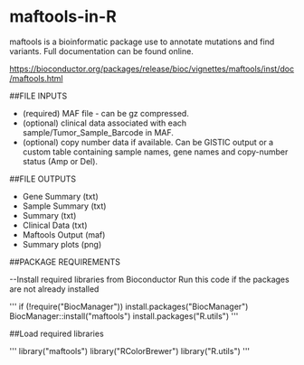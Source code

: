 # maftools-in-R
maftools is a bioinformatic package use to annotate mutations and find variants. Full documentation can be found online. 

https://bioconductor.org/packages/release/bioc/vignettes/maftools/inst/doc/maftools.html

##FILE INPUTS

- (required) MAF file - can be gz compressed.
- (optional) clinical data associated with each sample/Tumor_Sample_Barcode in MAF.
- (optional) copy number data if available. Can be GISTIC output or a custom table containing sample names, gene names and copy-number status (Amp or Del).

##FILE OUTPUTS

- Gene Summary (txt)
- Sample Summary (txt)
- Summary (txt)
- Clinical Data (txt)
- Maftools Output (maf)
- Summary plots (png)


##PACKAGE REQUIREMENTS

--Install required libraries from Bioconductor
Run this code if the packages are not already installed

'''
if (!require("BiocManager"))
  install.packages("BiocManager")
BiocManager::install("maftools")
install.packages("R.utils")
'''

##Load required libraries

'''
library("maftools")
library("RColorBrewer")
library("R.utils")
'''
